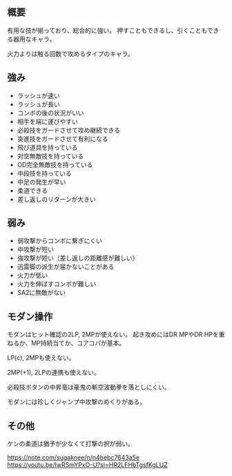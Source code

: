 ## 概要

有用な技が揃っており、総合的に強い。
押すこともできるし、引くこともできる器用なキャラ。

火力よりは触る回数で攻めるタイプのキャラ。

## 強み

- ラッシュが速い
- ラッシュが長い
- コンボの後の状況がいい
- 相手を端に運びやすい
- 必殺技をガードさせて攻め継続できる
- 突進技をガードさせて有利になる
- 飛び道具を持っている
- 対空無敵技を持っている
- OD完全無敵技を持っている
- 中段技を持っている
- 中足の発生が早い
- 柔道できる
- 差し返しのリターンが大きい

## 弱み

- 弱攻撃からコンボに繋ぎにくい
- 中攻撃が短い
- 強攻撃が短い（差し返しの距離感が難しい）
- 迅雷脚の派生が届かないことがある
- 火力が低い
- 火力を伸ばすコンボが難しい
- SA2に無敵がない

## モダン操作

モダンはヒット確認の2LP, 2MPが使えない。
起き攻めにはDR MPやDR HPを重ねるか、MP持続当てか、コアコパが基本。

LP(c), 2MPも使えない。

2MP(+1), 2LPの連携も使えない。

必殺技ボタンの中昇竜は豪鬼の斬空波動拳を落としにくい。

モダンには珍しくジャンプ中攻撃のめくりがある。

## その他

ケンの柔道は猶予が少なくて打撃の択が弱い。

https://note.com/sugaknee/n/n4bebc7643a5e
https://youtu.be/IwRSmYPxO-U?si=HR2LFHbTgsfKgLUZ

